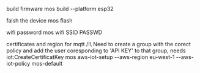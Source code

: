 build firmware
	mos build --platform esp32

falsh the device
	mos flash
	
wifi password
	mos wifi SSID PASSWD

certificates and region for mqtt /!\ Need to create a group with the corect policy and add the user coresponding to 'API KEY' to that group, needs iot:CreateCertificatKey
	mos aws-iot-setup --aws-region eu-west-1 --aws-iot-policy mos-default

